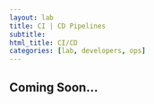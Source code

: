 ```yaml
---
layout: lab
title: CI | CD Pipelines
subtitle: 
html_title: CI/CD
categories: [lab, developers, ops]
---
```


## Coming Soon...